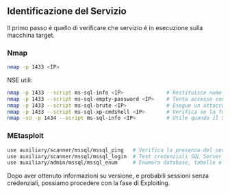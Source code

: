 ## Identificazione del Servizio
Il primo passo é quello di verificare che servizio é in esecuzione sulla macchina target.
### Nmap
```bash
nmap -p 1433 <IP>
```
NSE utili:
```bash
nmap -p 1433 --script ms-sql-info <IP>              # Restituisce nome dell’istanza, versione, dominio Windows, nome host
nmap -p 1433 --script ms-sql-empty-password <IP>    # Tenta accesso con password vuota.
nmap -p 1433 --script ms-sql-brute <IP>             # Esegue un attacco brute force alle credenziali SQL Server Authentication
nmap -p 1433 --script ms-sql-xp-cmdshell <IP>       # Verifica se la funzione xp_cmdshell è abilitata
nmap -sU -p 1434 --script ms-sql-info <IP>          # Utile quando il SQL Browser è attivo su UDP
```
### MEtasploit
```bash
use auxiliary/scanner/mssql/mssql_ping   # Verifica la presenza del servizio via UDP/1434
use auxiliary/scanner/mssql/mssql_login  # Test credenziali SQL Server Authentication
use auxiliary/admin/mssql/mssql_enum     # Enumera database, tabelle e configurazioni.
```
Dopo aver ottenuto informazioni su versione, e probabili sessioni senza credenziali, possiamo procedere con la fase di Exploiting.
